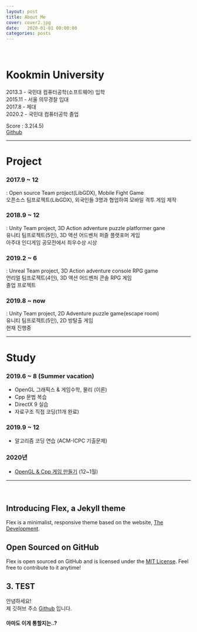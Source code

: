 ```yaml
---
layout: post
title: About Me
cover: cover2.jpg
date:   2020-01-01 00:00:00
categories: posts
---
```

　

# Kookmin University

2013.3 - 국민대 컴퓨터공학(소프트웨어) 입학  
2015.11 - 서울 의무경찰 입대  
2017.8 - 제대  
2020.2 - 국민대 컴퓨터공학 졸업  

Score : 3.2(4.5)  
[Github](https://github.com/610ksh)  

---

# Project  

### 2017.9 ~ 12
: Open source Team project(LibGDX), Mobile Fight Game  
오픈소스 팀프로젝트(LibGDX), 외국인들 3명과 협업하여 모바일 격투 게임 제작

### 2018.9 ~ 12
: Unity Team project, 3D Action adventure puzzle platformer gane  
유니티 팀프로젝트(5인), 3D 액션 어드벤처 퍼즐 플랫포머 게임  
아주대 인디게임 공모전에서 최우수상 시상

### 2019.2 ~ 6
: Unreal Team project, 3D Action adventure console RPG game  
언리얼 팀프로젝트(4인), 3D 액션 어드벤처 콘솔 RPG 게임  
졸업 프로젝트

### 2019.8 ~ now
: Unity Team project, 2D Adventure puzzle game(escape room)  
유니티 팀프로젝트(5인), 2D 방탈출 게임  
현재 진행중

----

# Study  

### 2019.6 ~ 8 (Summer vacation)
- OpenGL 그래픽스 & 게임수학, 물리 (이론)
- Cpp 문법 복습
- DirectX 9 실습
- 자료구조 직접 코딩(11개 완료)

### 2019.9 ~ 12
- 알고리즘 코딩 연습 (ACM-ICPC 기출문제)

### 2020년
- [OpenGL & Cpp 게임 만들기](https://github.com/610ksh/OpenGL_HongClassExample) (12~1월)


---
　
## Introducing Flex, a Jekyll theme

Flex is a minimalist, responsive theme based on the website, [The Development](http://thedevelopment.co).

## Open Sourced on GitHub

Flex is open sourced on GitHub and is licensed under the [MIT License](http://opensource.org/licenses/MIT). Feel free to contribute to it anytime!

## 3. TEST

안녕하세요!  
제 깃허브 주소 [Github](https://github.com/610ksh) 입니다.
#### 아마도 이게 통할지는..?